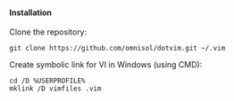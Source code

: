 #### Installation

Clone the repository:

    git clone https://github.com/omnisol/dotvim.git ~/.vim

Create symbolic link for VI in Windows (using CMD):

    cd /D %USERPROFILE%
    mklink /D vimfiles .vim

